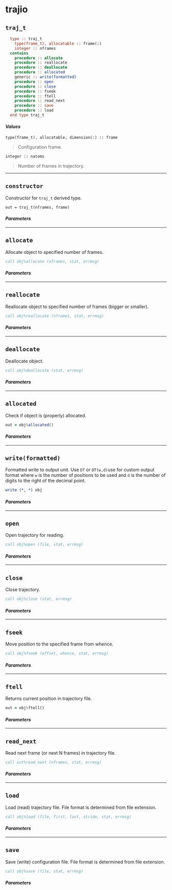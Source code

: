 # trajio

## `traj_t`
```fortran
  type :: traj_t
    type(frame_t), allocatable :: frame(:)
    integer :: nframes
  contains
    procedure :: allocate
    procedure :: reallocate
    procedure :: deallocate
    procedure :: allocated
    generic :: write(formatted)
    procedure :: open
    procedure :: close
    procedure :: fseek
    procedure :: ftell
    procedure :: read_next
    procedure :: save
    procedure :: load
  end type traj_t
```
#### *Values*
`type(frame_t), allocatable, dimension(:) :: frame`
> Configuration frame.

`integer :: natoms`
> Number of frames in trajectory.

---------------------------------------------------------------------

## `constructor`
Constructor for `traj_t` derived type.
```
out = traj_t(nframes, frame)
```
#### *Parameters*

---------------------------------------------------------------------

## `allocate`
Allocate object to specified number of frames.
```fortran
call obj%allocate (nframes, stat, errmsg)
```
#### *Parameters*

---------------------------------------------------------------------

## `reallocate`
Reallocate object to specified number of frames (bigger or smaller).
```fortran
call obj%reallocate (nframes, stat, errmsg)
```
#### *Parameters*

---------------------------------------------------------------------

## `deallocate`
Deallocate object.
```fortran
call obj%deallocate (stat, errmsg)
```
#### *Parameters*

---------------------------------------------------------------------

## `allocated`
Check if object is (properly) allocated.
```fortran
out = obj%allocated()
```
#### *Parameters*

---------------------------------------------------------------------

## `write(formatted)`
Formatted write to output unit. Use `DT` or `DT(w,d)`use for custom output format where `w` is the number of positions to be used and `d` is the number of digits to the right of the decimal point.
```fortran
write (*, *) obj
```
#### *Parameters*

---------------------------------------------------------------------

## `open`
Open trajectory for reading.
```fortran
call obj%open (file, stat, errmsg)
```
#### *Parameters*

---------------------------------------------------------------------

## `close`
Close trajectory.
```fortran
call obj%close (stat, errmsg)
```
#### *Parameters*

---------------------------------------------------------------------

## `fseek`
Move position to the specified frame from whence.
```fortran
call obj%fseek (offset, whence, stat, errmsg)
```
#### *Parameters*

---------------------------------------------------------------------

## `ftell`
Returns current position in trajectory file.
```fortran
out = obj%ftell()
```
#### *Parameters*

---------------------------------------------------------------------

## `read_next`
Read next frame (or next N frames) in trajectory file. 
```fortran
call out%read_next (nframes, stat, errmsg)
```
#### *Parameters*

---------------------------------------------------------------------

## `load`
Load (read) trajectory file. File format is determined from file extension.
```fortran
call obj%load (file, first, last, stride, stat, errmsg)
```
#### *Parameters*

---------------------------------------------------------------------

## `save`
Save (write) configuration file. File format is determined from file extension.
```fortran
call obj%save (file, stat, errmsg)
```
#### *Parameters*
